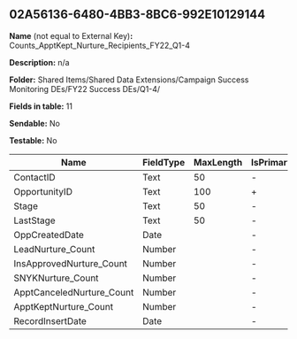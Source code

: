 ## 02A56136-6480-4BB3-8BC6-992E10129144

**Name** (not equal to External Key)**:** Counts_ApptKept_Nurture_Recipients_FY22_Q1-4

**Description:** n/a

**Folder:** Shared Items/Shared Data Extensions/Campaign Success Monitoring DEs/FY22 Success DEs/Q1-4/

**Fields in table:** 11

**Sendable:** No

**Testable:** No

| Name | FieldType | MaxLength | IsPrimaryKey | IsNullable | DefaultValue |
| --- | --- | --- | --- | --- | --- |
| ContactID | Text | 50 | - | + |  |
| OpportunityID | Text | 100 | + | - |  |
| Stage | Text | 50 | - | + |  |
| LastStage | Text | 50 | - | + |  |
| OppCreatedDate | Date |  | - | + |  |
| LeadNurture_Count | Number |  | - | + |  |
| InsApprovedNurture_Count | Number |  | - | + |  |
| SNYKNurture_Count | Number |  | - | + |  |
| ApptCanceledNurture_Count | Number |  | - | + |  |
| ApptKeptNurture_Count | Number |  | - | + |  |
| RecordInsertDate | Date |  | - | + | GetDate() |
